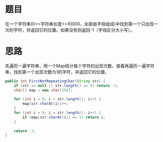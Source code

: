 # 题目

在一个字符串(0<=字符串长度<=10000，全部由字母组成)中找到第一个只出现一次的字符，并返回它的位置。如果没有则返回-1（字母区分大小写）。

# 思路

先遍历一遍字符串，用一个Map统计每个字符的出现次数，接着再遍历一遍字符串，找到第一个出现次数为1的字符，并返回它的位置。

```java
public int FirstNotRepeatingChar(String str) {
    if (str == null || str.length() == 0) return -1;
    char[] map = new char[256];
    
    for (int i = 0; i < str.length(); i++) {
        map[str.charAt(i)]++;
    }
    for (int i = 0; i < str.length(); i++) {
        if (map[str.charAt(i)] == 1) return i;
    }
    
    return -1;
}
```

